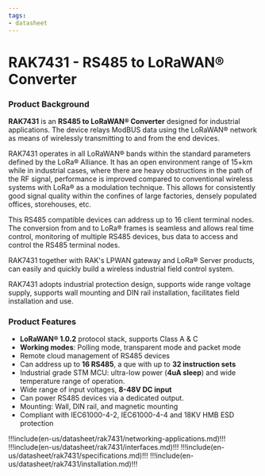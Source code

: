 ```yaml
---
tags:
- datasheet
---
```


# RAK7431 - RS485 to LoRaWAN® Converter

<rk-img
  src="/assets/images/datasheet/rak7431/rak7431-overview.jpg"
  width="50%"
  figure-number="1"
  caption="RAK7431 - RS485 to LoRaWAN® Converter"
/>

### Product Background

**RAK7431** is an **RS485 to LoRaWAN® Converter** designed for industrial applications. The device relays ModBUS data using the LoRaWAN® network as means of wirelessly transmitting to and from the end devices.

RAK7431 operates in all LoRaWAN® bands within the standard parameters defined by the LoRa® Alliance. It has an open environment range of 15+km while in industrial cases, where there are heavy obstructions in the path of the RF signal, performance is improved compared to conventional wireless systems with LoRa® as a modulation technique. This allows for consistently good signal quality within the confines of large factories, densely populated offices, storehouses, etc.

This RS485 compatible devices can address up to 16 client terminal nodes. The conversion from and to LoRa® frames is seamless and allows real time control, monitoring of multiple RS485 devices, bus data to access and control the RS485 terminal nodes.

RAK7431 together with RAK's LPWAN gateway and LoRa® Server products, can easily and quickly build a wireless industrial field control system. 

RAK7431 adopts industrial protection design, supports wide range voltage supply, supports wall mounting and DIN rail installation, facilitates field installation and use.

### Product Features

* **LoRaWAN® 1.0.2** protocol stack, supports Class A & C 
* **Working modes**: Polling mode, transparent mode and packet mode 
* Remote cloud management of RS485 devices 
* Can address up to **16 RS485**, a que with up to **32 instruction sets**
* Industrial grade STM MCU: ultra-low power (**4uA sleep**) and wide temperature range of operation. 
* Wide range of input voltages, **8-48V DC input**
* Can power RS485 devices via a dedicated output. 
* Mounting: Wall, DIN rail, and magnetic mounting 
* Compliant with IEC61000-4-2, IEC61000-4-4 and 18KV HMB ESD protection

!!!include(en-us/datasheet/rak7431/networking-applications.md)!!!
!!!include(en-us/datasheet/rak7431/interfaces.md)!!!
!!!include(en-us/datasheet/rak7431/specifications.md)!!!
!!!include(en-us/datasheet/rak7431/installation.md)!!!
